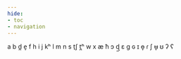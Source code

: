 ```yaml
---
hide:
- toc
- navigation
---
```

a
b
d̪
e̞
f
h
i
j
kʰ
l
m
n
s
t̠ʃ
t̪ʰ
w
x
æ
ħ
ɔ
ɖ̰
ɛ
ɡ
ɢ
ɪ
ɵ̞
ɾ
ʃ
ʉ̞
ʊ
ʔ
ʕ
